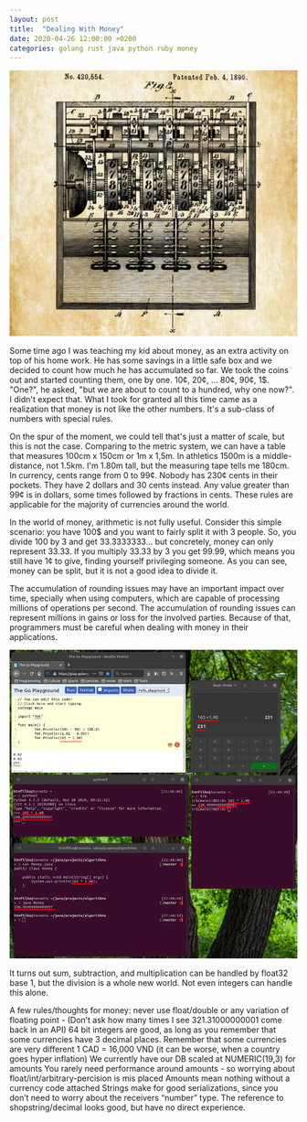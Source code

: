 ```yaml
---
layout: post
title:  "Dealing With Money"
date: 2020-04-26 12:00:00 +0200
categories: golang rust java python ruby money
---
```


![Dealing With Money](/images/posts/dealing-with-money.png)

Some time ago I was teaching my kid about money, as an extra activity on top of his home work. He has some savings in a little safe box and we decided to count how much he has accumulated so far. We took the coins out and started counting them, one by one. 10¢, 20¢, ... 80¢, 90¢, 1$. "One?", he asked, "but we are about to count to a hundred, why one now?". I didn't expect that. What I took for granted all this time came as a realization that money is not like the other numbers. It's a sub-class of numbers with special rules.

<!-- more -->

On the spur of the moment, we could tell that's just a matter of scale, but this is not the case. Comparing to the metric system, we can have a table that measures 100cm x 150cm or 1m x 1,5m. In athletics 1500m is a middle-distance, not 1.5km. I'm 1.80m tall, but the measuring tape tells me 180cm. In currency, cents range from 0 to 99¢. Nobody has 230¢ cents in their pockets. They have 2 dollars and 30 cents instead. Any value greater than 99¢ is in dollars, some times followed by fractions in cents. These rules are applicable for the majority of currencies around the world.

In the world of money, arithmetic is not fully useful. Consider this simple scenario: you have 100$ and you want to fairly split it with 3 people. So, you divide 100 by 3 and get 33.3333333... but concretely, money can only represent 33.33. If you multiply 33.33 by 3 you get 99.99, which means you still have 1¢ to give, finding yourself privileging someone. As you can see, money can be split, but it is not a good idea to divide it.

The accumulation of rounding issues may have an important impact over time, specially when using computers, which are capable of processing millions of operations per second. The accumulation of rounding issues can represent millions in gains or loss for the involved parties. Because of that, programmers must be careful when dealing with money in their applications.

![Tin Can Telephone](/images/posts/float-rounding-go-other-lang.png)

It turns out sum, subtraction, and multiplication can be handled by float32 base 1, but the division is a whole new world. Not even integers can handle this alone.

A few rules/thoughts for money:
never use float/double or any variation of floating point - (Don’t ask how many times I see 321.31000000001 come back in an API)
64 bit integers are good, as long as you remember that some currencies have 3 decimal places.
Remember that some currencies are very different 1 CAD = 16,000 VND (it can be worse, when a country goes hyper inflation)
We currently have our DB scaled at NUMERIC(19,3) for amounts
You rarely need performance around amounts - so worrying about float/int/arbitrary-percision is mis placed
Amounts mean nothing without a currency code attached
Strings make for good serializations, since you don’t need to worry about the receivers “number” type.
The reference to shopstring/decimal looks good, but have no direct experience.
